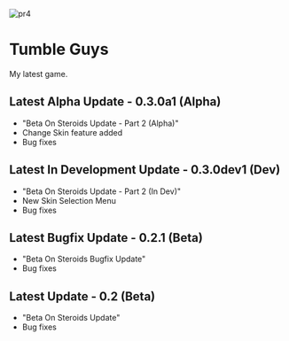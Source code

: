 ![pr4](https://user-images.githubusercontent.com/79392401/130195231-58145542-2bf5-476a-8137-060c98d2ab53.png)
# Tumble Guys
My latest game.

## Latest Alpha Update - 0.3.0a1 (Alpha)
+ "Beta On Steroids Update - Part 2 (Alpha)"
+ Change Skin feature added
+ Bug fixes

## Latest In Development Update - 0.3.0dev1 (Dev)
+ "Beta On Steroids Update - Part 2 (In Dev)"
+ New Skin Selection Menu
+ Bug fixes

## Latest Bugfix Update - 0.2.1 (Beta)
+ "Beta On Steroids Bugfix Update"
+ Bug fixes

## Latest Update - 0.2 (Beta)
+ "Beta On Steroids Update"
+ Bug fixes
